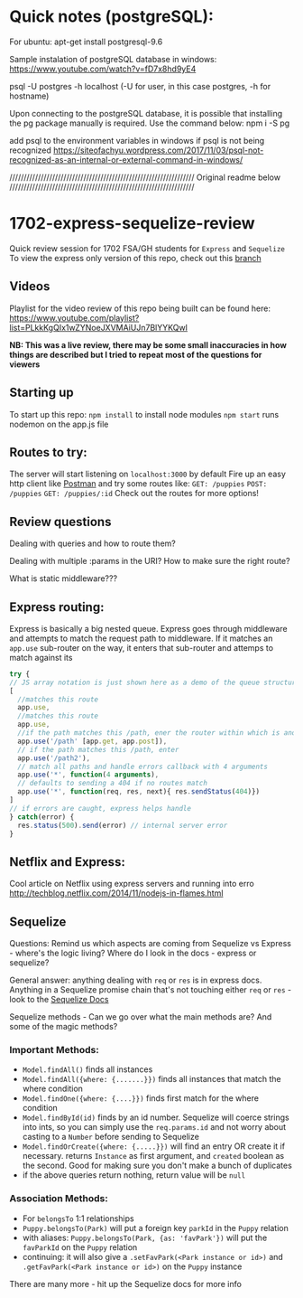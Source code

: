 
# Quick notes (postgreSQL):
For ubuntu: apt-get install postgresql-9.6

Sample instalation of postgreSQL database in windows: https://www.youtube.com/watch?v=fD7x8hd9yE4

psql -U postgres -h localhost (-U for user, in this case postgres, -h for hostname)

Upon connecting to the postgreSQL database, it is possible that installing the pg package manually is required. Use the command below:
npm i -S pg

add psql to the environment variables in windows if psql is not being recognized https://siteofachyu.wordpress.com/2017/11/03/psql-not-recognized-as-an-internal-or-external-command-in-windows/



/////////////////////////////////////////////////////////////////
Original readme below
/////////////////////////////////////////////////////////////////

# 1702-express-sequelize-review
Quick review session for 1702 FSA/GH students for `Express` and `Sequelize`
To view the express only version of this repo, check out this <a href="https://github.com/ianmunrobot/1702-express-review/tree/express-review-ending-point">branch</a>

## Videos
Playlist for the video review of this repo being built can be found here:
https://www.youtube.com/playlist?list=PLkkKgQIx1wZYNoeJXVMAiUJn7BlYYKQwI

**NB: This was a live review, there may be some small inaccuracies in how things are described but I tried to repeat most of the questions for viewers**

## Starting up
To start up this repo:
`npm install` to install node modules
`npm start` runs nodemon on the app.js file

## Routes to try:
The server will start listening on `localhost:3000` by default
Fire up an easy http client like <a href="https://www.getpostman.com/">Postman</a> and try some routes like:
`GET: /puppies`
`POST: /puppies`
`GET: /puppies/:id`
Check out the routes for more options!

## Review questions

Dealing with queries and how to route them?

Dealing with multiple :params in the URI? How to make sure the right route?

What is static middleware???

## Express routing:
Express is basically a big nested queue. Express goes through middleware and attempts to match the request path to middleware. If it matches an `app.use` sub-router on the way, it enters that sub-router and attemps to match against its
```js
try {
// JS array notation is just shown here as a demo of the queue structure - express iterates through this and tries to match
[
  //matches this route
  app.use,
  //matches this route
  app.use,
  //if the path matches this /path, ener the router within which is another queue
  app.use('/path' [app.get, app.post]),
  // if the path matches this /path, enter
  app.use('/path2'),
  // match all paths and handle errors callback with 4 arguments
  app.use('*', function(4 arguments),
  // defaults to sending a 404 if no routes match
  app.use('*', function(req, res, next){ res.sendStatus(404)})
]
// if errors are caught, express helps handle
} catch(error) {
  res.status(500).send(error) // internal server error
}
```

## Netflix and Express:
Cool article on Netflix using express servers and running into erro
http://techblog.netflix.com/2014/11/nodejs-in-flames.html

## Sequelize


Questions:
Remind us which aspects are coming from Sequelize vs Express - where's the logic living?
Where do I look in the docs - express or sequelize?

General answer: anything dealing with `req` or `res` is in express docs. Anything in a Sequelize promise chain that's not touching either `req` or `res` - look to the <a href="http://docs.sequelizejs.com/en/v3/">Sequelize Docs</a>


Sequelize methods - Can we go over what the main methods are? And some of the magic methods?

### Important Methods:

* `Model.findAll()` finds all instances
* `Model.findAll({where: {.......}})` finds all instances that match the where condition
* `Model.findOne({where: {....}})` finds first match for the where condition
* `Model.findById(id)` finds by an id number. Sequelize will coerce strings into ints, so you can simply use the `req.params.id` and not worry about casting to a `Number` before sending to Sequelize
* `Model.findOrCreate({where: {.....}})` will find an entry OR create it if necessary. returns `Instance` as first argument, and `created` boolean as the second. Good for making sure you don't make a bunch of duplicates
* if the above queries return nothing, return value will be `null`

### Association Methods:

* For `belongsTo` 1:1 relationships
* `Puppy.belongsTo(Park)` will put a foreign key `parkId` in the `Puppy` relation
* with aliases: `Puppy.belongsTo(Park, {as: 'favPark'})` will put the `favParkId` on the `Puppy` relation
* continuing: it will also give a `.setFavPark(<Park instance or id>)` and `.getFavPark(<Park instance or id>)` on the `Puppy` instance

There are many more - hit up the Sequelize docs for more info
